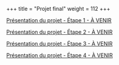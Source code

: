 +++
title = "Projet final"
weight = 112
+++


[Présentation du projet - Étape 1 - À VENIR]()

[Présentation du projet - Étape 2 - À VENIR]()

[Présentation du projet - Étape 3 - À VENIR]()

[Présentation du projet - Étape 4 - À VENIR]()